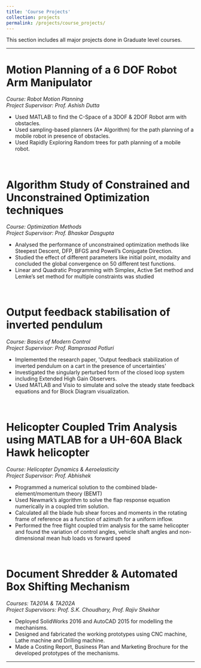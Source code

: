 ```yaml
---
title: 'Course Projects'
collection: projects
permalink: /projects/course_projects/
---
```


This section includes all major projects done in Graduate level courses.

---

Motion Planning of a 6 DOF Robot Arm Manipulator 
=====
*Course: Robot Motion Planning*  
*Project Supervisor: Prof. Ashish Dutta*  
*	Used MATLAB to find the C-Space of a 3DOF & 2DOF Robot arm with obstacles.
*	Used sampling-based planners (A* Algorithm) for the path planning of a mobile robot in presence of obstacles.
*	Used Rapidly Exploring Random trees for path planning of a mobile robot.

<br>

Algorithm Study of Constrained and Unconstrained Optimization techniques
======
*Course: Optimization Methods*  
*Project Supervisor: Prof. Bhaskar Dasgupta*  
  * Analysed the performance of unconstrained optimization methods like Steepest Descent, DFP, BFGS and Powell’s Conjugate Direction.  
  * Studied the effect of different parameters like initial point, modality and concluded the global convergence on 50 different test functions.  
  * Linear and Quadratic Programming with Simplex, Active Set method and Lemke’s set method for multiple constraints was studied  

<br>

Output feedback stabilisation of inverted pendulum
=====
*Course: Basics of Modern Control*  
*Project Supervisor: Prof. Ramprasad Potluri*  
 * Implemented the research paper, 'Output feedback stabilization of inverted pendulum on a cart in the presence of uncertainties'
 * Investigated the singularly perturbed form of the closed loop system including Extended High Gain Observers.
 * Used MATLAB and Visio to simulate and solve the steady state feedback equations and for Block Diagram visualization.

<br>

Helicopter Coupled Trim Analysis using MATLAB for a UH-60A Black Hawk helicopter
=====
*Course: Helicopter Dynamics & Aeroelasticity*  
*Project Supervisor: Prof. Abhishek*  
* Programmed a numerical solution to the combined blade-element/momentum theory (BEMT)
*	Used Newmark’s algorithm to solve the flap response equation numerically in a coupled trim solution.
*	Calculated all the blade hub shear forces and moments in the rotating frame of reference as a function of azimuth for a uniform inflow.
*	Performed the free flight coupled trim analysis for the same helicopter and found the variation of control angles, vehicle shaft angles and non-dimensional mean hub loads vs forward speed

<br>
     
Document Shredder & Automated Box Shifting Mechanism
=====
*Courses: TA201A & TA202A* 	
*Project Supervisors: Prof. S.K. Choudhary, Prof. Rajiv Shekhar*  
* Deployed SolidWorks 2016 and AutoCAD 2015 for modelling the mechanisms.
*	Designed and fabricated the working prototypes using CNC machine, Lathe machine and Drilling machine.
*	Made a Costing Report, Business Plan and Marketing Brochure for the developed prototypes of the mechanisms.

---
